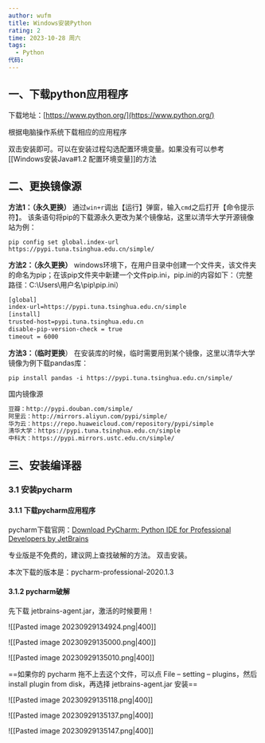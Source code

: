 ```yaml
---
author: wufm
title: Windows安装Python
rating: 2
time: 2023-10-28 周六
tags:
  - Python
代码:
---
```


## 一、下载python应用程序

下载地址：[https://www.python.org/](https://www.python.org/)

根据电脑操作系统下载相应的应用程序

双击安装即可。可以在安装过程勾选配置环境变量。如果没有可以参考[[Windows安装Java#1.2 配置环境变量]]的方法

## 二、更换镜像源

**方法1：（永久更换）**
通过`win+r`调出【运行】弹窗，输入`cmd`之后打开【命令提示符】。
该条语句将pip的下载源永久更改为某个镜像站，这里以清华大学开源镜像站为例：

```shell
pip config set global.index-url https://pypi.tuna.tsinghua.edu.cn/simple/
```

**方法2：（永久更换）**
windows环境下，在用户目录中创建一个文件夹，该文件夹的命名为pip；在该pip文件夹中新建一个文件pip.ini，pip.ini的内容如下：（完整路径：C:\Users\用户名\pip\pip.ini）

```txt
[global]
index-url=https://pypi.tuna.tsinghua.edu.cn/simple
[install]  
trusted-host=pypi.tuna.tsinghua.edu.cn
disable-pip-version-check = true  
timeout = 6000
```

**方法3：（临时更换**）
在安装库的时候，临时需要用到某个镜像，这里以清华大学镜像为例下载pandas库：

```shell
pip install pandas -i https://pypi.tuna.tsinghua.edu.cn/simple/
```

国内镜像源
```txt
豆瓣：http://pypi.douban.com/simple/
阿里云：http://mirrors.aliyun.com/pypi/simple/
华为云：https://repo.huaweicloud.com/repository/pypi/simple
清华大学：https://pypi.tuna.tsinghua.edu.cn/simple
中科大：https://pypi.mirrors.ustc.edu.cn/simple/
```

## 三、安装编译器

### 3.1 安装pycharm

#### 3.1.1 下载pycharm应用程序

pycharm下载官网：[Download PyCharm: Python IDE for Professional Developers by JetBrains](https://www.jetbrains.com/pycharm/download/?section=windows)

专业版是不免费的，建议网上查找破解的方法。
双击安装。

本次下载的版本是：pycharm-professional-2020.1.3
#### 3.1.2 pycharm破解

先下载 jetbrains-agent.jar，激活的时候要用！

![[Pasted image 20230929134924.png|400]]


![[Pasted image 20230929135000.png|400]]


![[Pasted image 20230929135010.png|400]]

==如果你的 pycharm 拖不上去这个文件，可以点 File – setting – plugins，然后 install plugin from disk，再选择 jetbrains-agent.jar 安装==

![[Pasted image 20230929135118.png|400]]


![[Pasted image 20230929135137.png|400]]


![[Pasted image 20230929135147.png|400]]

